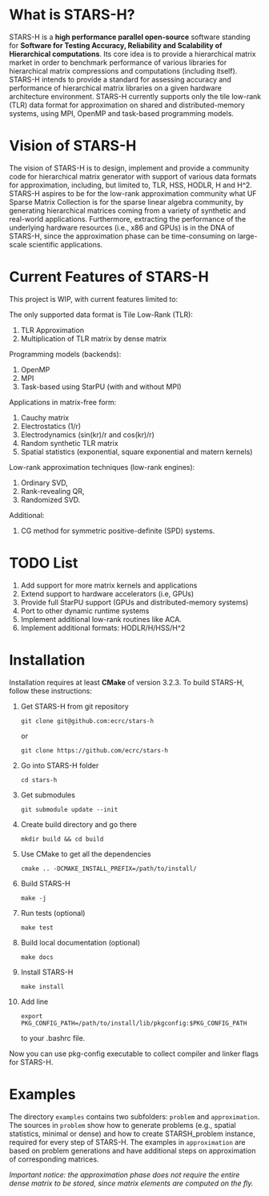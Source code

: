 What is STARS-H?
================

STARS-H is a **high performance parallel open-source** software standing for
**Software for Testing Accuracy, Reliability and Scalability of Hierarchical 
computations**. Its core idea is to provide a hierarchical matrix 
market in order to benchmark performance of various libraries for hierarchical 
matrix compressions and computations (including itself). STARS-H
intends to provide a standard for assessing accuracy and performance
of hierarchical matrix libraries on a given hardware architecture environment.
STARS-H currently supports only the tile low-rank (TLR) data format for
approximation on shared and distributed-memory systems, using MPI, OpenMP and
task-based programming models.

Vision of STARS-H
=================

The vision of STARS-H is to design, implement and provide a community code for
hierarchical matrix generator with support of various data formats for
approximation, including, but limited to, TLR, HSS, HODLR, H and H^2. STARS-H
aspires to be for the low-rank approximation community what UF Sparse Matrix
Collection is for the sparse linear algebra community, by generating
hierarchical matrices coming from a variety of synthetic and real-world
applications. Furthermore, extracting the performance of the underlying
hardware resources (i.e., x86 and GPUs) is in the DNA of STARS-H, since the
approximation phase can be time-consuming on large-scale scientific
applications.

Current Features of STARS-H
===========================

This project is WIP, with current features limited to:

The only supported data format is Tile Low-Rank (TLR):
1.  TLR Approximation
2.  Multiplication of TLR matrix by dense matrix

Programming models (backends):
1.  OpenMP
2.  MPI
3.  Task-based using StarPU (with and without MPI)

Applications in matrix-free form:
1. Cauchy matrix
2. Electrostatics (1/r)
3. Electrodynamics (sin(kr)/r and cos(kr)/r)
4. Random synthetic TLR matrix
5. Spatial statistics (exponential, square exponential and matern kernels)

Low-rank approximation techniques (low-rank engines):
1. Ordinary SVD,
2. Rank-revealing QR,
3. Randomized SVD.

Additional:
1. CG method for symmetric positive-definite (SPD) systems.

TODO List
=========

1.  Add support for more matrix kernels and applications 
2.  Extend support to hardware accelerators (i.e, GPUs)
3.  Provide full StarPU support (GPUs and distributed-memory systems)
4.  Port to other dynamic runtime systems
5.  Implement additional low-rank routines like ACA.
6.  Implement additional formats: HODLR/H/HSS/H^2

Installation
============

Installation requires at least **CMake** of version 3.2.3. To build STARS-H,
follow these instructions:

1.  Get STARS-H from git repository

        git clone git@github.com:ecrc/stars-h

    or

        git clone https://github.com/ecrc/stars-h

2.  Go into STARS-H folder

        cd stars-h

3.  Get submodules

        git submodule update --init

4.  Create build directory and go there

        mkdir build && cd build

5.  Use CMake to get all the dependencies

        cmake .. -DCMAKE_INSTALL_PREFIX=/path/to/install/

6.  Build STARS-H

        make -j

7.  Run tests (optional)

        make test

8.  Build local documentation (optional)

        make docs

9.  Install STARS-H

        make install

10. Add line

        export PKG_CONFIG_PATH=/path/to/install/lib/pkgconfig:$PKG_CONFIG_PATH

    to your .bashrc file.

Now you can use pkg-config executable to collect compiler and linker flags for
STARS-H.

Examples
========

The directory `examples` contains two subfolders: `problem` and `approximation`.
The sources in `problem` show how to generate problems (e.g., spatial statistics, 
minimal or dense) and how to create STARSH\_problem instance, required for every 
step of STARS-H. The examples in `approximation` are based on problem generations 
and have additional steps on approximation of corresponding matrices.

*Important notice: the approximation phase does not require the entire dense matrix 
to be stored, since matrix elements are computed on the fly.*
